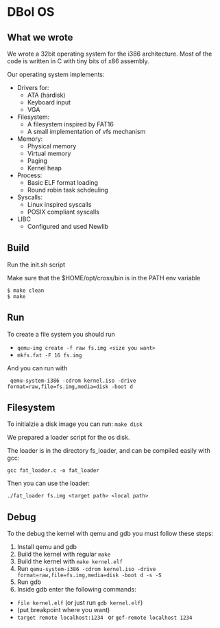 # DBol OS

## What we wrote
We wrote a 32bit operating system for the i386 architecture. Most of the code is written in C with tiny bits of x86 assembly.

Our operating system implements:

- Drivers for:
  - ATA (hardisk)
  - Keyboard input
  - VGA
- Filesystem:
  - A filesystem inspired by FAT16
  - A small implementation of vfs mechanism
- Memory:
  - Physical memory
  - Virtual memory
  - Paging
  - Kernel heap
- Process:
  - Basic ELF format loading
  - Round robin task schdeuling
- Syscalls:
  - Linux inspired syscalls
  - POSIX compliant syscalls
- LIBC
  - Configured and used Newlib  

## Build
Run the init.sh script

Make sure that the $HOME/opt/cross/bin is in the PATH env variable
```
$ make clean
$ make
```

## Run
To create a file system you should run 
- ```qemu-img create -f raw fs.img <size you want>```
- ``` mkfs.fat -F 16 fs.img ```


And you can run with 

``` qemu-system-i386 -cdrom kernel.iso -drive format=raw,file=fs.img,media=disk -boot d```

## Filesystem
To initialzie a disk image you can run: ``` make disk ```

We prepared a loader script for the os disk.

The loader is in the directory fs_loader, and can be compiled easily with gcc:

``` gcc fat_loader.c -o fat_loader ```

Then you can use the loader:

``` ./fat_loader fs.img <target path> <local path> ```


## Debug
To the debug the kernel with qemu and gdb you must follow these steps:
1. Install qemu and gdb
2. Build the kernel with regular ```make```
3. Build the kernel with ``make kernel.elf``
4. Run ```qemu-system-i386 -cdrom kernel.iso -drive format=raw,file=fs.img,media=disk -boot d -s -S```
5. Run gdb
6. Inside gdb enter the following commands:
- ```file kernel.elf``` (or just run ```gdb kernel.elf```)
- (put breakpoint where you want)
- ``target remote localhost:1234 `` or ``gef-remote localhost 1234``
